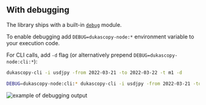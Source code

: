 ## With debugging

The library ships with a built-in [`debug`](https://www.npmjs.com/package/debug) module.

To enable debugging add `DEBUG=dukascopy-node:*` environment variable to your execution code.

For CLI calls, add `-d` flag (or alternatively prepend `DEBUG=dukascopy-node:cli:*`):

```bash
dukascopy-cli -i usdjpy -from 2022-03-21 -to 2022-03-22 -t m1 -d
```

```bash
DEBUG=dukascopy-node:cli:* dukascopy-cli -i usdjpy -from 2022-03-21 -to 2022-03-22 -t m1
```

![example of debugging output](https://github.com/Leo4815162342/dukascopy-node/blob/feat/debug_module/examples/with-debugging/with-debugging.png?raw=true)